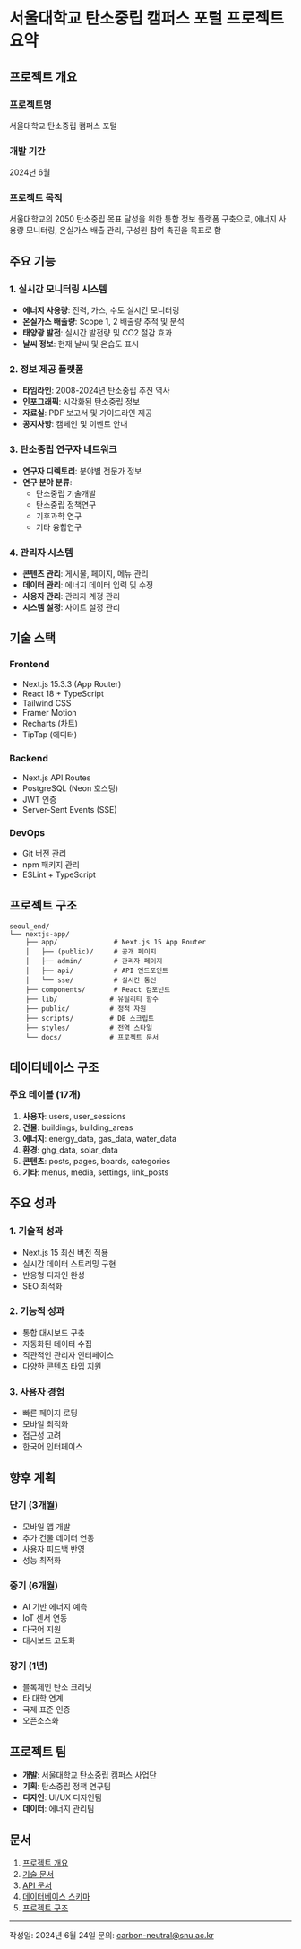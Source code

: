 # 서울대학교 탄소중립 캠퍼스 포털 프로젝트 요약

## 프로젝트 개요

### 프로젝트명
서울대학교 탄소중립 캠퍼스 포털

### 개발 기간
2024년 6월

### 프로젝트 목적
서울대학교의 2050 탄소중립 목표 달성을 위한 통합 정보 플랫폼 구축으로, 에너지 사용량 모니터링, 온실가스 배출 관리, 구성원 참여 촉진을 목표로 함

## 주요 기능

### 1. 실시간 모니터링 시스템
- **에너지 사용량**: 전력, 가스, 수도 실시간 모니터링
- **온실가스 배출량**: Scope 1, 2 배출량 추적 및 분석
- **태양광 발전**: 실시간 발전량 및 CO2 절감 효과
- **날씨 정보**: 현재 날씨 및 온습도 표시

### 2. 정보 제공 플랫폼
- **타임라인**: 2008-2024년 탄소중립 추진 역사
- **인포그래픽**: 시각화된 탄소중립 정보
- **자료실**: PDF 보고서 및 가이드라인 제공
- **공지사항**: 캠페인 및 이벤트 안내

### 3. 탄소중립 연구자 네트워크
- **연구자 디렉토리**: 분야별 전문가 정보
- **연구 분야 분류**:
  - 탄소중립 기술개발
  - 탄소중립 정책연구
  - 기후과학 연구
  - 기타 융합연구

### 4. 관리자 시스템
- **콘텐츠 관리**: 게시물, 페이지, 메뉴 관리
- **데이터 관리**: 에너지 데이터 입력 및 수정
- **사용자 관리**: 관리자 계정 관리
- **시스템 설정**: 사이트 설정 관리

## 기술 스택

### Frontend
- Next.js 15.3.3 (App Router)
- React 18 + TypeScript
- Tailwind CSS
- Framer Motion
- Recharts (차트)
- TipTap (에디터)

### Backend
- Next.js API Routes
- PostgreSQL (Neon 호스팅)
- JWT 인증
- Server-Sent Events (SSE)

### DevOps
- Git 버전 관리
- npm 패키지 관리
- ESLint + TypeScript

## 프로젝트 구조

```
seoul_end/
└── nextjs-app/
    ├── app/              # Next.js 15 App Router
    │   ├── (public)/     # 공개 페이지
    │   ├── admin/        # 관리자 페이지
    │   ├── api/          # API 엔드포인트
    │   └── sse/          # 실시간 통신
    ├── components/       # React 컴포넌트
    ├── lib/             # 유틸리티 함수
    ├── public/          # 정적 자원
    ├── scripts/         # DB 스크립트
    ├── styles/          # 전역 스타일
    └── docs/            # 프로젝트 문서
```

## 데이터베이스 구조

### 주요 테이블 (17개)
1. **사용자**: users, user_sessions
2. **건물**: buildings, building_areas
3. **에너지**: energy_data, gas_data, water_data
4. **환경**: ghg_data, solar_data
5. **콘텐츠**: posts, pages, boards, categories
6. **기타**: menus, media, settings, link_posts

## 주요 성과

### 1. 기술적 성과
- Next.js 15 최신 버전 적용
- 실시간 데이터 스트리밍 구현
- 반응형 디자인 완성
- SEO 최적화

### 2. 기능적 성과
- 통합 대시보드 구축
- 자동화된 데이터 수집
- 직관적인 관리자 인터페이스
- 다양한 콘텐츠 타입 지원

### 3. 사용자 경험
- 빠른 페이지 로딩
- 모바일 최적화
- 접근성 고려
- 한국어 인터페이스

## 향후 계획

### 단기 (3개월)
- 모바일 앱 개발
- 추가 건물 데이터 연동
- 사용자 피드백 반영
- 성능 최적화

### 중기 (6개월)
- AI 기반 에너지 예측
- IoT 센서 연동
- 다국어 지원
- 대시보드 고도화

### 장기 (1년)
- 블록체인 탄소 크레딧
- 타 대학 연계
- 국제 표준 인증
- 오픈소스화

## 프로젝트 팀

- **개발**: 서울대학교 탄소중립 캠퍼스 사업단
- **기획**: 탄소중립 정책 연구팀
- **디자인**: UI/UX 디자인팀
- **데이터**: 에너지 관리팀

## 문서

1. [프로젝트 개요](nextjs-app/docs/PROJECT_OVERVIEW.md)
2. [기술 문서](nextjs-app/docs/TECHNICAL_DOCUMENTATION.md)
3. [API 문서](nextjs-app/docs/API_DOCUMENTATION.md)
4. [데이터베이스 스키마](nextjs-app/docs/DATABASE_SCHEMA.md)
5. [프로젝트 구조](nextjs-app/PROJECT_STRUCTURE.md)

---

작성일: 2024년 6월 24일
문의: carbon-neutral@snu.ac.kr